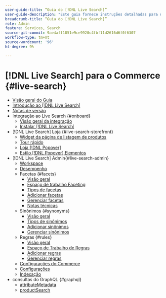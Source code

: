 ```yaml
---
user-guide-title: “Guia do [!DNL Live Search]”
user-guide-description: "Este guia fornece instruções detalhadas para usar o [!DNL Live Search] da Adobe Commerce."
breadcrumb-title: “Guia do [!DNL Live Search]”
role: Admin
feature: Services, Search
source-git-commit: 9ae4aff1851e9ce9920c4fbf11d2616d6f0f6307
workflow-type: tm+mt
source-wordcount: '96'
ht-degree: 9%

---
```


# [!DNL Live Search] para o Commerce {#live-search}

- [Visão geral do Guia](guide-overview.md)
- [Introdução ao [!DNL Live Search]](overview.md)
- [Notas de versão](release-notes.md)
- Integração ao Live Search {#onboard}
   - [Visão geral da integração](onboarding-overview.md)
   - [Instalar [!DNL Live Search]](install.md)
- [!DNL Live Search] Loja {#live-search-storefront}
   - [Widget da página de listagem de produtos](plp-styling.md)
   - [Tour rápido](quick-tour.md)
   - [Loja [!DNL Popover]](storefront-popover.md)
   - [Estilo [!DNL Popover] Elementos](storefront-popover-styling.md)
- [!DNL Live Search] Admin{#live-search-admin}
   - [Workspace](workspace.md)
   - [Desempenho](performance.md)
   - Facetas {#facets}
      - [Visão geral](facets.md)
      - [Espaço de trabalho Faceting](faceting-workspace.md)
      - [Tipos de facetas](facets-type.md)
      - [Adicionar facetas](facets-add.md)
      - [Gerenciar facetas](facets-manage.md)
      - [Notas técnicas](facet-technical-notes.md)
   - Sinônimos {#synonyms}
      - [Visão geral](synonyms.md)
      - [Tipos de sinônimos](synonyms-type.md)
      - [Adicionar sinônimos](synonyms-add.md)
      - [Gerenciar sinônimos](synonyms-manage.md)
   - Regras {#rules}
      - [Visão geral](rules.md)
      - [Espaço de Trabalho de Regras](rules-workspace.md)
      - [Adicionar regras](rules-add.md)
      - [Gerenciar regras](rules-manage.md)
   - [Configurações do Commerce](configuration.md)
   - [Configurações](settings.md)
   - [Indexação](indexing.md)
- consultas do GraphQL {#graphql}
   - [attributeMetadata](https://developer.adobe.com/commerce/webapi/graphql/schema/live-search/queries/attribute-metadata/)
   - [productSearch](https://developer.adobe.com/commerce/webapi/graphql/schema/live-search/queries/product-search/)